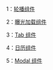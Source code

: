 1：[轮播组件](https://github.com/mhy-web/HomeWorks/tree/master/%E9%AB%98%E7%BA%A7/task3/slider.html)

2：[曝光加载组件](https://github.com/mhy-web/HomeWorks/tree/master/%E9%AB%98%E7%BA%A7/task3/lazyload.html)

3：[Tab 组件](https://github.com/mhy-web/HomeWorks/tree/master/%E9%AB%98%E7%BA%A7/task3/tab.html)

4：[日历组件](https://github.com/mhy-web/HomeWorks/tree/master/%E9%AB%98%E7%BA%A7/task3/date_picker.html)


5：[Modal 组件](https://github.com/mhy-web/HomeWorks/tree/master/%E9%AB%98%E7%BA%A7/task3/modal.html)